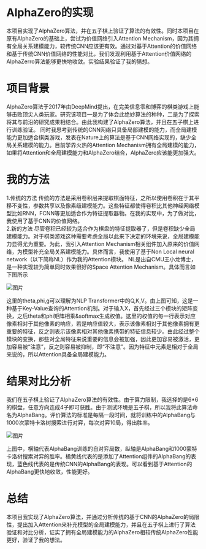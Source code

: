 # AlphaZero的实现
本项目实现了AlphaZero算法，并在五子棋上验证了算法的有效性。同时本项目在原有AlphaZero的基础上，尝试为价值网络引入Attention Mechanism，因为其拥有全局关系建模能力，较传统CNN应该更有效。通过对基于Attention的价值网络和基于传统CNN价值网络的性能对比，我们发现利用基于Attention价值网络的AlphaZerro算法能够更快地收敛。实验结果验证了我的猜想。

# 项目背景
AlphaZero算法于2017年由DeepMind提出，在完美信息零和博弈的棋类游戏上能够击败顶尖人类玩家。研究该项目一是为了体会此绝妙算法的种种，二是为了探索将其与前沿的研究成果相结合。由此我构建了AlphaZero算法，并且在五子棋上进行训练验证。
同时我思考到传统的CNN网络只具备局部建模的能力，而全局建模能力更加适合棋类游戏，发表在Nature上的算法是基于CNN网络实现的，缺少全局关系建模的能力。目前学界火热的Attention Mechanism拥有全局建模的能力，如果将Attention和全局建模能力和AlphaZero结合，AlphaZero应该能更加强大。

# 我的方法
1.传统的方法
    传统的方法是采用卷积层来提取棋面特征，之所以使用卷积在于其平移不变性，参数共享以及像素级建模能力。这些特征都使得卷积比其他神经网络模型比如RNN，FCNN等更加适合作为特征提取器物。在我的实现中，为了做对比，我使用了基于CNN的价值网络。  
2.新的方法
尽管卷积已经较为适合作为棋盘的特征提取器了，但是卷积缺少全局建模能力。对于棋类游戏这种需要考虑全局以此来下决定的环境来说，全局建模能力显得尤为重要。为此，我引入Attention Mechanism相关组件加入原来的价值网络，为模型补充全局关系建模能力。具体而言，我使用了基于Non Local neural network（以下简称NL）作为我的Attention模块。
NL是出自CMU王小龙博士，是一种实现较为简单同时效果很好的Space Attention Mechanism。具体而言如下图所示

![图片](https://user-images.githubusercontent.com/50911686/181398283-e55e0baa-e4e6-4580-8164-7b3160ea6fbc.png)

这里的theta,phi,g可以理解为NLP Transformer中的Q,K,V。由上图可知，这是一种基于Key-Value查询的Attention机制。对于输入X，首先经过三个模块的矩阵变换，之后theta和phi矩阵相乘&softmax生成权值。这里的权值的每一行表示对应像素相对于其他像素的响应，若是响应值较大，表示该像素相对于其他像素拥有更重要的特征，反之则表示该像素相对其他像素携带的特征信息较少。由此经过整个模块的变换，那些对全局特征来说重要的信息会被加强，因此更加容易被激活，更加容易被“注意”，反之则容易被抑制，即“不注意”。因为特征中元素是相对于全局来说的，所以Attention具备全局建模能力。

# 结果对比分析
我们在五子棋上验证了AlphaZero算法的有效性。由于算力限制，我选择的是6*6的棋盘，任意方向连成4子即可获胜。由于测试环境是五子棋，所以我将此算法命名为AlphaBang。评价算法的标准是每隔一段时间，就将训练中的AlphaBang与1000次蒙特卡洛树搜索进行对弈，每次对弈10局，得出胜率。
	
  ![图片](https://user-images.githubusercontent.com/50911686/181398339-b6df73ac-9134-49ec-95c9-8730bdca4500.png)

上图中，横轴代表AlphaBang训练的自对弈局数，纵轴是AlphaBang和1000蒙特卡洛树搜索对弈的胜率。橘黄线代表的是添加了Attention组件的AlphaBang的表现，蓝色线代表的是传统CNN的AlphaBang的表现。可以看到基于Attention的AlphaBang更快地收敛，性能更好。

# 总结
本项目我实现了AlphaZero算法，并通过分析传统的基于CNN的AlphaZero的局限性，提出加入Attention来补充模型的全局建模能力，并且在五子棋上进行了算法验证和对比分析，证实了拥有全局建模能力的AlphaZero相较传统AlphaZero性能更好，验证了我的想法。
